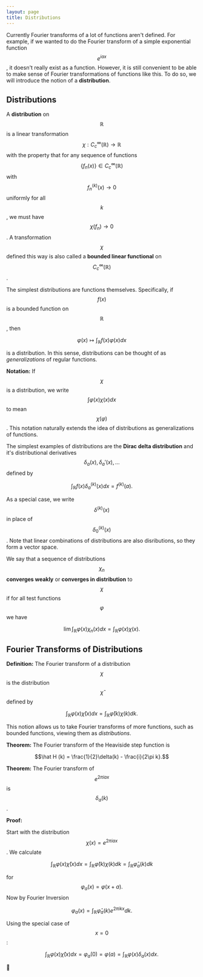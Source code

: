 ```yaml
---
layout: page
title: Distributions
---
```


Currently Fourier transforms of a lot of functions aren't defined.
For example, if we wanted to do the Fourier transform of a simple exponential function $$e^{i ax}$$, it doesn't really exist as a function.
However, it is still convenient to be able to make sense of Fourier transformations of functions like this.
To do so, we will introduce the notion of a **distribution**.

## Distributions

A **distribution** on $$\mathbb{R}$$ is a linear transformation $$\chi: C_c^{\infty}(\mathbb{R})\rightarrow \mathbb{R}$$ with the property that for any sequence of functions $$\{f_n(x)\}\in C_c^\infty(\mathbb{R})$$ with $$f_n^{(k)}(x)\rightarrow 0$$ uniformly for all $$k$$, we must have $$\chi(f_n)\rightarrow 0$$.
A transformation $$\chi$$ defined this way is also called a **bounded linear functional** on $$C_c^\infty(\mathbb{R})$$.

The simplest distributions are functions themselves.  Specifically, if $$f(x)$$ is a bounded function on $$\mathbb{R}$$, then 

$$\varphi(x)\mapsto \int_{\mathbb R} f(x)\varphi(x)dx$$

is a distribution.  In this sense, distributions can be thought of as *generalizations* of regular functions.

**Notation:** If $$\chi$$ is a distribution, we write $$\int \varphi(x) \chi(x)dx$$ to mean $$\chi(\varphi)$$.  This notation naturally extends the idea of distributions as generalizations of functions.

The simplest examples of distributions are the **Dirac delta distribution** and it's distributional derivatives $$\delta_a(x),\delta_a'(x),\dots$$ defined by

$$\int_{\mathbb{R}} f(x)\delta_a^{(k)}(x) dx = f^{(k)}(a).$$

As a special case, we write $$\delta^{(k)}(x)$$ in place of $$\delta_0^{(k)}(x)$$.
Note that linear combinations of distributions are also disributions, so they form a vector space.

We say that a sequence of distributions $$\chi_n$$ **converges weakly** or **converges in distribution** to $$\chi$$ if for all test functions $$\varphi$$ we have

$$\lim \int_{\mathbb{R}} \varphi(x)\chi_n(x)dx = \int_{\mathbb{R}}\varphi(x)\chi(x).$$

## Fourier Transforms of Distributions

**Definition:** The Fourier transform of a distribution $$\chi$$ is the distribution $$\hat\chi$$ defined by

$$\int_{\mathbb{R}} \varphi(x)\hat{\chi}(x)dx = \int_{\mathbb{R}} \hat\varphi(k)\chi(k)dk.$$

This notion allows us to take Fourier transforms of more functions, such as bounded functions, viewing them as *distributions*.

**Theorem:** The Fourier transform of the Heaviside step function is

$$\hat H (k) = \frac{1}{2}\delta(k) - \frac{i}{2\pi k}.$$

**Theorem:** The Fourier transform of $$e^{2\pi i ax}$$ is $$\delta_a(k)$$.

**Proof:**

Start with the distribution $$\chi(x) = e^{2\pi i ax}$$.
We calculate

$$\int_{\mathbb R}\varphi(x)\hat{\chi}(x) dx = \int_{\mathbb R} \hat\varphi(k)\chi(k)dk = \int_{\mathbb R} \hat\varphi_a(k)dk$$

for $$\varphi_a(x) = \varphi(x+a).$$
Now by Fourier Inversion

$$\varphi_a(x) = \int_{\mathbb{R}}\hat\varphi_a(k)e^{2\pi i kx}dk.$$

Using the special case of $$x=0$$:

$$\int_{\mathbb R}\varphi(x)\hat{\chi}(x) dx = \varphi_a(0) = \varphi(a) = \int_{\mathbb R} \varphi(x)\delta_a(x)dx.$$

:black_square_button:



